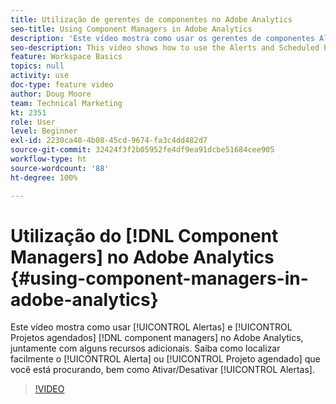 ```yaml
---
title: Utilização de gerentes de componentes no Adobe Analytics
seo-title: Using Component Managers in Adobe Analytics
description: 'Este vídeo mostra como usar os gerentes de componentes Alertas e Projetos agendados no Adobe Analytics, juntamente com alguns recursos adicionais. Saiba como localizar facilmente o Alerta ou o Projeto agendado que você está procurando, bem como Ativar/Desativar alertas. '
seo-description: This video shows how to use the Alerts and Scheduled Projects component managers in Adobe Analytics, along with some additional features. Learn how to easily find the Alert or Scheduled Project you’re looking for as well as Enable/Disable Alerts.
feature: Workspace Basics
topics: null
activity: use
doc-type: feature video
author: Doug Moore
team: Technical Marketing
kt: 2351
role: User
level: Beginner
exl-id: 2230ca48-4b08-45cd-9674-fa3c4dd482d7
source-git-commit: 32424f3f2b05952fe4df9ea91dcbe51684cee905
workflow-type: ht
source-wordcount: '88'
ht-degree: 100%

---
```


# Utilização do [!DNL Component Managers] no Adobe Analytics {#using-component-managers-in-adobe-analytics}

Este vídeo mostra como usar [!UICONTROL Alertas] e [!UICONTROL Projetos agendados] [!DNL component managers] no Adobe Analytics, juntamente com alguns recursos adicionais. Saiba como localizar facilmente o [!UICONTROL Alerta] ou [!UICONTROL Projeto agendado] que você está procurando, bem como Ativar/Desativar [!UICONTROL Alertas].

>[!VIDEO](https://video.tv.adobe.com/v/24068/?quality=12)
